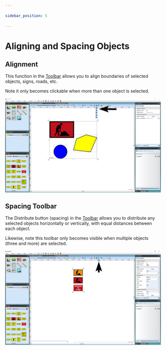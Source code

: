 ```yaml
---

sidebar_position: 5

---
```

# Aligning and Spacing Objects

## Alignment

This function in the [Toolbar](/docs/rapidplan/the-toolbar/the-toolbar.md) allows you to align boundaries of selected objects, signs, roads, etc. 

Note it only becomes clickable when more than one object is selected.

![The_Alignment_Toolbar](./assets/The_Alignment_Toolbar.png)

## Spacing Toolbar

The Distribute button (spacing) in the [Toolbar](/docs/rapidplan/the-toolbar/the-toolbar.md) allows you to distribute any selected objects horizontally or vertically, with equal distances between each object.

Likewise, note this toolbar only becomes visible when multiple objects (three and more) are selected.

![Spacing_Toolbar](./assets/Spacing_Toolbar.png)
